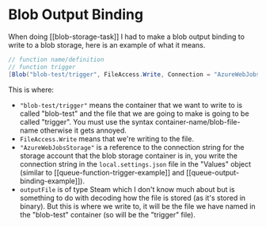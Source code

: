 # Blob Output Binding

When doing [[blob-storage-task]] I had to make a blob output binding to write to a blob storage, here is an example of what it means.

```C#
// function name/definition
// function trigger
[Blob("blob-test/trigger", FileAccess.Write, Connection = "AzureWebJobsStorage")] Stream outputFile
```

This is where:

- `"blob-test/trigger"` means the container that we want to write to is called "blob-test" and the file that we are going to make is going to be called "trigger". You must use the syntax container-name/blob-file-name otherwise it gets annoyed.
- `FileAccess.Write` means that we're writing to the file.
- `"AzureWebJobsStorage"` is a reference to the connection string for the storage account that the blob storage container is in, you write the connection string in the `local.settings.json` file in the "Values" object (similar to [[queue-function-trigger-example]] and [[queue-output-binding-example]]).
- `outputFile` is of type Steam which I don't know much about but is something to do with decoding how the file is stored (as it's stored in binary). But this is where we write to, it will be the file we have named in the "blob-test" container (so will be the "trigger" file).
